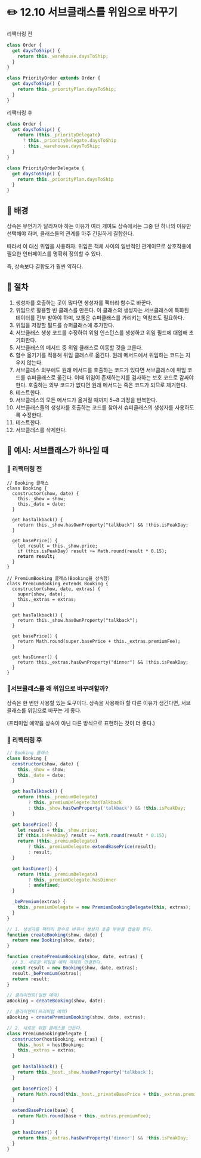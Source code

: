 # ✏️ 12.10 서브클래스를 위임으로 바꾸기

리팩터링 전

```javascript
class Order {
  get daysToShip() {
    return this._warehouse.daysToShip;
  }
}

class PriorityOrder extends Order {
  get daysToShip() {
    return this._priorityPlan.daysToShip;
  }
}
```

리팩터링 후

```javascript
class Order {
  get daysToShip() {
    return (this._priorityDelegate)
      ? this._priorityDelegate.daysToShip
      : this._warehouse.daysToShip;
  }
}

class PriorityOrderDelegate {
  get daysToShip() {
    return this._priorityPlan.daysToShip
  }
}
```

## 🧷 배경

상속은 무언가가 달라져야 하는 이유가 여러 개여도 상속에서는 그중 단 하나의 이유만 선택해야 하며, 클래스들의 관계를 아주 긴밀하게 결합한다.

따라서 이 대신 위임을 사용하자. 위임은 객체 사이의 일반적인 관계이므로 상호작용에 필요한 인터페이스를 명확히 정의할 수 있다.

즉, 상속보다 결합도가 훨씬 약하다.

## 🧷 절차

1. 생성자를 호출하는 곳이 많다면 생성자를 팩터리 함수로 바꾼다.
2. 위임으로 활용할 빈 클래스를 만든다. 이 클래스의 생성자는 서브클래스에 특화된 데이터를 전부 받아야 하며, 보통은 슈퍼클래스를 가리키는 역참조도 필요하다.
3. 위임을 저장할 필드를 슈퍼클래스에 추가한다.
4. 서브클래스 생성 코드를 수정하여 위임 인스턴스를 생성하고 위임 필드에 대입해 초기화한다.
5. 서브클래스의 메서드 중 위임 클래스로 이동할 것을 고른다.
6. 함수 옮기기를 적용해 위임 클래스로 옮긴다. 원래 메서드에서 위임하는 코드는 지우지 않는다.
7. 서브클래스 외부에도 원래 메서드를 호출하는 코드가 있다면 서브클래스에 위임 코드를 슈퍼클래스로 옮긴다. 이때 위임이 존재하는지를 검사하는 보호 코드로 감싸야 한다. 호출하는 외부 코드가 없다면 원래 메서드는 죽은 코드가 되므로 제거한다.
8. 테스트한다.
9. 서브클래스의 모든 메서드가 옮겨질 때까지 5\~8 과정을 반복한다.
10. 서브클래스들의 생성자를 호출하는 코드를 찾아서 슈퍼클래스의 생성자를 사용하도록 수정한다.
11. 테스트한다.
12. 서브클래스를 삭제한다.

## 🧷 예시: 서브클래스가 하나일 때

### 🧷 리팩터링 전

<pre class="language-javascript"><code class="lang-javascript">// Booking 클래스
class Booking {
  constructor(show, date) {
    this._show = show;
    this._date = date;
  }

  get hasTalkback() {
    return this._show.hasOwnProperty("talkback") &#x26;&#x26; !this.isPeakDay;
  }

  get basePrice() {
    let result = this._show.price;
    if (this.isPeakDay) result += Math.round(result * 0.15);
<strong>    return result;
</strong>  }
}

// PremiumBooking 클래스(Booking을 상속함)
class PremiumBooking extends Booking {
  constructor(show, date, extras) {
    super(show, date);
    this._extras = extras;
  }

  get hasTalkback() {
    return this._show.hasOwnProperty("talkback");
  }

  get basePrice() {
    return Math.round(super.basePrice + this._extras.premiumFee);
  }

  get hasDinner() {
    return this._extras.hasOwnProperty("dinner") &#x26;&#x26; !this.isPeakDay;
  }
}
</code></pre>

### 📍서브클래스를 왜 위임으로 바꾸려할까?

상속은 한 번만 사용할 있는 도구이다. 상속을 사용해야 할 다른 이유가 생긴다면, 서브클래스를 위임으로 바꾸는 게 좋다.

(프리미엄 예약을 상속이 아닌 다른 방식으로 표현하는 것이 더 좋다.)

### 🧷 리팩터링 후

```javascript
// Booking 클래스
class Booking {
  constructor(show, date) {
    this._show = show;
    this._date = date;
  }

  get hasTalkback() {
    return (this._premiumDelegate)
    	? this._premiumDelegete.hasTalkback
    	: this._show.hasOwnProperty('talkback') && !this.isPeakDay;
  }

  get basePrice() {
    let result = this._show.price;
    if (this.isPeakDay) result += Math.round(result * 0.15);
    return (this._premiumDelegate)
    	? this._premiumDelegate.extendBasePrice(result);
    	: result;
  }

  get hasDinner() {
    return (this._premiumDelegate)
    	? this._premiumDelegate.hasDinner
    	: undefined;
  }

  _bePremium(extras) {
    this._premiumDelegate = new PremiumBookingDelegate(this, extras);
  }
}

// 1. 생성자를 팩터리 함수로 바꿔서 생성자 호출 부분을 캡슐화 한다.
function createBooking(show, date) {
  return new Booking(show, date);
}

function createPremiumBooking(show, date, extras) {
  // 3. 새로운 위임을 예약 객체와 연결한다.
  const result = new Booking(show, date, extras);
  result._bePremium(extras);
  return result;
}

// 클라이언트(일반 예약)
aBooking = createBooking(show, date);

// 클라이언트(프리미엄 예약)
aBooking = createPremiumBooking(show, date, extras);

// 2. 새로운 위임 클래스를 만든다.
class PremiumBookingDelegate {
  constructor(hostBooking, extras) {
    this._host = hostBooking;
    this._extras = extras;
  }

  get hasTalkback() {
    return this._host._show.hasOwnProperty('talkback');
  }

  get basePrice() {
    return Math.round(this._host._privateBasePrice + this._extras.premiumFee);
  }

  extendBasePrice(base) {
    return Math.round(base + this._extras.premiumFee);
  }

  get hasDinner() {
    return this._extras.hasOwnProperty('dinner') && !this.isPeakDay;
  }
}
```
